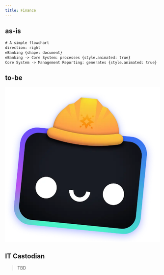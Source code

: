 ```yaml
---
title: Finance
---
```


## as-is

```d2 sketch
# A simple flowchart
direction: right
eBanking {shape: document}
eBanking -> Core System: processes {style.animated: true}
Core System -> Management Reporting: generates {style.animated: true}
```

## to-be

![as-is](/src/assets/houston.webp)

## IT Castodian

> TBD

